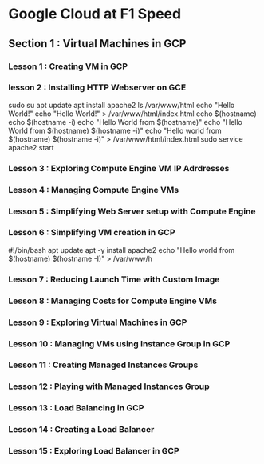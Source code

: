 # Google Cloud at F1 Speed
## Section 1 : Virtual Machines in GCP
### Lesson 1 : Creating VM in GCP
### lesson 2 : Installing HTTP Webserver on GCE

sudo su
apt update 
apt install apache2
ls /var/www/html
echo "Hello World!"
echo "Hello World!" > /var/www/html/index.html
echo $(hostname)
echo $(hostname -i)
echo "Hello World from $(hostname)"
echo "Hello World from $(hostname) $(hostname -i)"
echo "Hello world from $(hostname) $(hostname -i)" > /var/www/html/index.html
sudo service apache2 start

### Lesson 3 : Exploring Compute Engine VM IP Adrdresses
### Lesson 4 : Managing Compute Engine VMs
### Lesson 5 : Simplifying Web Server setup with Compute Engine 
### Lesson 6 : Simplifying VM creation in GCP
#!/bin/bash
apt update 
apt -y install apache2
echo "Hello world from $(hostname) $(hostname -I)" > /var/www/h
### Lesson 7 : Reducing Launch Time with Custom Image
### Lesson 8 : Managing Costs for Compute Engine VMs
### Lesson 9 : Exploring Virtual Machines in GCP
### Lesson 10 : Managing VMs using Instance Group in GCP
### Lesson 11 : Creating Managed Instances Groups
### Lesson 12 : Playing with Managed Instances Group
### Lesson 13 : Load Balancing in GCP
### Lesson 14 : Creating a Load Balancer
### Lesson 15 : Exploring Load Balancer in GCP
